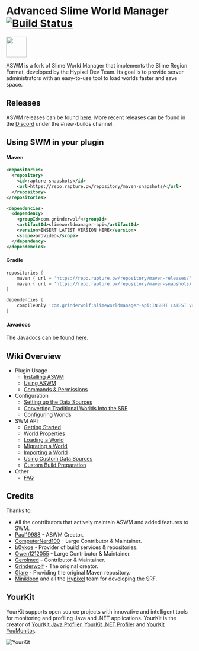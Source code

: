 # Advanced Slime World Manager [![Build Status](https://travis-ci.org/Paul19988/Advanced-Slime-World-Manager.svg?branch=feature%2F1.16)](https://travis-ci.org/Paul19988/Advanced-Slime-World-Manager)

[<img src="https://discordapp.com/assets/e4923594e694a21542a489471ecffa50.svg" alt="" height="55" />](https://discord.gg/YevvsMa)

ASWM is a fork of Slime World Manager that implements the Slime Region Format, developed by the Hypixel Dev Team. 
Its goal is to provide server administrators with an easy-to-use tool to load worlds faster and save space.

## Releases

ASWM releases can be found [here](https://github.com/Paul19988/Advanced-Slime-World-Manager/releases). More recent
releases can be found in the [Discord](https://discord.gg/YevvsMa) under the #new-builds channel.

## Using SWM in your plugin

#### Maven
```xml
<repositories>
  <repository>
    <id>rapture-snapshots</id>
    <url>https://repo.rapture.pw/repository/maven-snapshots/</url>
  </repository>
</repositories>
```

```xml
<dependencies>
  <dependency>
    <groupId>com.grinderwolf</groupId>
    <artifactId>slimeworldmanager-api</artifactId>
    <version>INSERT LATEST VERSION HERE</version>
    <scope>provided</scope>
  </dependency>
</dependencies>
```

#### Gradle
```groovy
repositories {
    maven { url = 'https://repo.rapture.pw/repository/maven-releases/' }
    maven { url = 'https://repo.rapture.pw/repository/maven-snapshots/' }
}

dependencies {
    compileOnly 'com.grinderwolf:slimeworldmanager-api:INSERT LATEST VERSION HERE'
}
```

#### Javadocs

The Javadocs can be found [here](https://grinderwolf.github.io/Slime-World-Manager/apidocs/).

## Wiki Overview
 * Plugin Usage
    * [Installing ASWM](.docs/usage/install.md)
    * [Using ASWM](.docs/usage/using.md)
    * [Commands & Permissions](.docs/usage/commands-and-permissions.md)
 * Configuration
    * [Setting up the Data Sources](.docs/config/setup-data-sources.md)
    * [Converting Traditional Worlds Into the SRF](.docs/config/convert-world-to-srf.md)
    * [Configuring Worlds](.docs/config/configure-world.md)
 * SWM API
    * [Getting Started](.docs/api/setup-dev.md)
    * [World Properties](.docs/api/properties.md)
    * [Loading a World](.docs/api/load-world.md)
    * [Migrating a World](.docs/api/migrate-world.md)
    * [Importing a World](.docs/api/import-world.md)
    * [Using Custom Data Sources](.docs/api/use-data-source.md)
    * [Custom Build Preparation](.docs/api/custom-build-preparation.md)
 * Other
   * [FAQ](.docs/faq.md)

## Credits

Thanks to:
 * All the contributors that actively maintain ASWM and added features to SWM.
 * [Paul19988](https://github.com/Paul19988) - ASWM Creator.
 * [ComputerNerd100](https://github.com/ComputerNerd100) - Large Contributor & Maintainer.
 * [b0ykoe](https://github.com/b0ykoe) - Provider of build services & repositories.
 * [Owen1212055](https://github.com/Owen1212055) - Large Contributor & Maintainer.
 * [Gerolmed](https://github.com/Gerolmed) - Contributor & Maintainer.
 * [Grinderwolf](https://github.com/Grinderwolf) - The original creator.
 * [Glare](https://glaremasters.me) - Providing the original Maven repository.
 * [Minikloon](https://twitter.com/Minikloon) and all the [Hypixel](https://twitter.com/HypixelNetwork) team for developing the SRF.
 
## YourKit

YourKit supports open source projects with innovative and intelligent tools for monitoring and profiling Java and .NET applications. YourKit is the creator of [YourKit Java Profiler](https://www.yourkit.com/java/profiler/), [YourKit .NET Profiler](https://www.yourkit.com/.net/profiler/) and [YourKit YouMonitor](https://www.yourkit.com/youmonitor/).

![YourKit](https://www.yourkit.com/images/yklogo.png)
